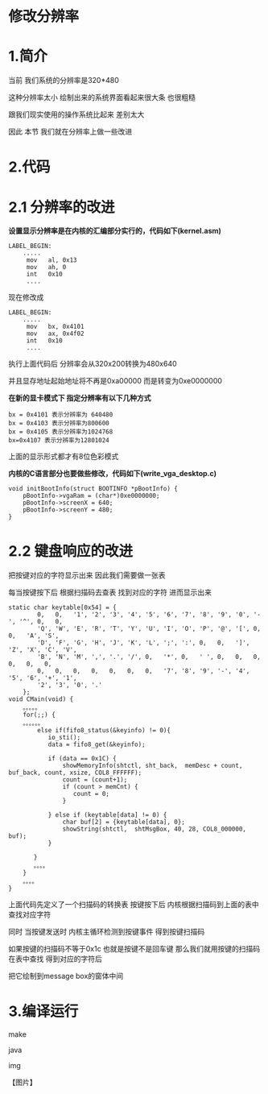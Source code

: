 # 修改分辨率

# 1.简介

当前 我们系统的分辨率是320*480

这种分辨率太小 绘制出来的系统界面看起来很大条 也很粗糙

跟我们现实使用的操作系统比起来 差别太大

因此 本节 我们就在分辨率上做一些改进



# 2.代码

# 2.1 分辨率的改进

**设置显示分辨率是在内核的汇编部分实行的，代码如下(kernel.asm)**

```
LABEL_BEGIN:
    .....
     mov   al, 0x13
     mov   ah, 0
     int   0x10
     ....
```

现在修改成

```
LABEL_BEGIN:
    .....
     mov   bx, 0x4101
     mov   ax, 0x4f02
     int   0x10
     ....
```



执行上面代码后 分辨率会从320x200转换为480x640

并且显存地址起始地址将不再是0xa00000 而是转变为0xe0000000



**在新的显卡模式下 指定分辨率有以下几种方式**

```
bx = 0x4101 表示分辨率为 640480
bx = 0x4103 表示分辨率为800600
bx = 0x4105 表示分辨率为1024768
bx=0x4107 表示分辨率为12801024
```

上面的显示形式都才有8位色彩模式



**内核的C语言部分也要做些修改，代码如下(write_vga_desktop.c)**

```
void initBootInfo(struct BOOTINFO *pBootInfo) {
    pBootInfo->vgaRam = (char*)0xe0000000;
    pBootInfo->screenX = 640;
    pBootInfo->screenY = 480;
}
```



# 2.2 键盘响应的改进

把按键对应的字符显示出来 因此我们需要做一张表

每当按键按下后 根据扫描码去查表 找到对应的字符 进而显示出来

```
static char keytable[0x54] = {
        0,   0,   '1', '2', '3', '4', '5', '6', '7', '8', '9', '0', '-', '^', 0,   0,
        'Q', 'W', 'E', 'R', 'T', 'Y', 'U', 'I', 'O', 'P', '@', '[', 0,   0,   'A', 'S',
        'D', 'F', 'G', 'H', 'J', 'K', 'L', ';', ':', 0,   0,   ']', 'Z', 'X', 'C', 'V',
        'B', 'N', 'M', ',', '.', '/', 0,   '*', 0,   ' ', 0,   0,   0,   0,   0,   0,
        0,   0,   0,   0,   0,   0,   0,   '7', '8', '9', '-', '4', '5', '6', '+', '1',
        '2', '3', '0', '.'
    };
void CMain(void) {
    。。。。。
    for(;;) {
    。。。。。。
        else if(fifo8_status(&keyinfo) != 0){
           io_sti();
           data = fifo8_get(&keyinfo);

           if (data == 0x1C) {
               showMemoryInfo(shtctl, sht_back,  memDesc + count, buf_back, count, xsize, COL8_FFFFFF);
               count = (count+1);
               if (count > memCnt) {
                  count = 0;
               }

           } else if (keytable[data] != 0) {
               char buf[2] = {keytable[data], 0};
               showString(shtctl,  shtMsgBox, 40, 28, COL8_000000, buf);
           }

       } 
       。。。。
    }
    。。。。
}
```

上面代码先定义了一个扫描码的转换表 按键按下后 内核根据扫描码到上面的表中查找对应字符

同时 当按键发送时 内核主循环检测到按键事件 得到按键扫描码

如果按键的扫描码不等于0x1c 也就是按键不是回车键 那么我们就用按键的扫描码在表中查找 得到对应的字符后

把它绘制到message box的窗体中间



# 3.编译运行

make

java

img

【图片】











